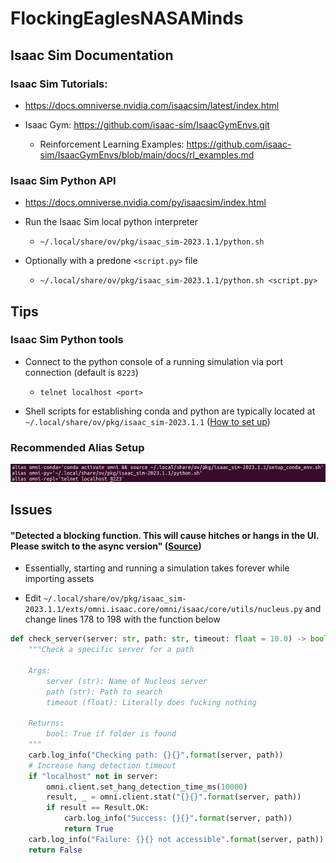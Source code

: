 # FlockingEaglesNASAMinds

## Isaac Sim Documentation

### Isaac Sim Tutorials:

- https://docs.omniverse.nvidia.com/isaacsim/latest/index.html

- Isaac Gym: https://github.com/isaac-sim/IsaacGymEnvs.git

    - Reinforcement Learning Examples: https://github.com/isaac-sim/IsaacGymEnvs/blob/main/docs/rl_examples.md  


### Isaac Sim Python API

- https://docs.omniverse.nvidia.com/py/isaacsim/index.html

- Run the Isaac Sim local python interpreter 

    - `~/.local/share/ov/pkg/isaac_sim-2023.1.1/python.sh`

- Optionally with a predone `<script.py>` file

    - `~/.local/share/ov/pkg/isaac_sim-2023.1.1/python.sh <script.py>`

## Tips

### Isaac Sim Python tools

- Connect to the python console of a running simulation via port connection (default is `8223`)

    - `telnet localhost <port>`

- Shell scripts for establishing conda and python are typically located at `~/.local/share/ov/pkg/isaac_sim-2023.1.1` ([How to set up](https://docs.omniverse.nvidia.com/isaacsim/latest/isaac_gym_tutorials/tutorial_gym_isaac_gym.html))

### Recommended Alias Setup 

![txt](archive/recommended_aliases.png?raw=true "title")


## Issues

#### "Detected a blocking function. This will cause hitches or hangs in the UI. Please switch to the async version" ([Source](https://forums.developer.nvidia.com/t/detected-a-blocking-function-this-will-cause-hitches-or-hangs-in-the-ui-please-switch-to-the-async-version/271191/12))

- Essentially, starting and running a simulation takes forever while importing assets

- Edit `~/.local/share/ov/pkg/isaac_sim-2023.1.1/exts/omni.isaac.core/omni/isaac/core/utils/nucleus.py` and change lines 178 to 198 with the function below

```py
def check_server(server: str, path: str, timeout: float = 10.0) -> bool:
    """Check a specific server for a path

    Args:
        server (str): Name of Nucleus server
        path (str): Path to search
        timeout (float): Literally does fucking nothing

    Returns:
        bool: True if folder is found
    """
    carb.log_info("Checking path: {}{}".format(server, path))
    # Increase hang detection timeout
    if "localhost" not in server:
        omni.client.set_hang_detection_time_ms(10000)
        result, _ = omni.client.stat("{}{}".format(server, path))
        if result == Result.OK:
            carb.log_info("Success: {}{}".format(server, path))
            return True
    carb.log_info("Failure: {}{} not accessible".format(server, path))
    return False
```
